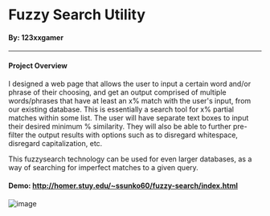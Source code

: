 # Fuzzy Search Utility
#### By: 123xxgamer

---
#### Project Overview
I designed a web page that allows the user to input a certain word and/or phrase of their choosing, and get an output comprised of multiple words/phrases that have at least an x% match with the user's input, from our existing database. This is essentially a search tool for x% partial matches within some list. The user will have separate text boxes to input their desired minimum % similarity. They will also be able to further pre-filter the output results with options such as to disregard whitespace, disregard capitalization, etc.

This fuzzysearch technology can be used for even larger databases, as a way of searching for imperfect matches to a given query.

#### Demo: http://homer.stuy.edu/~ssunko60/fuzzy-search/index.html

![image](https://github.com/user-attachments/assets/72f00006-8ae4-4208-8a57-2cb4a4bc9961)
